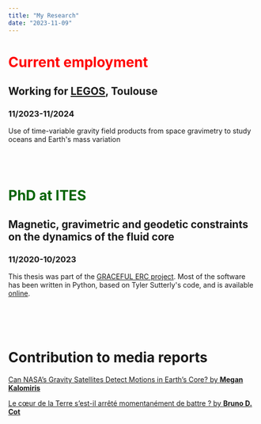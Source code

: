 ```yaml
---
title: "My Research"
date: "2023-11-09"
---
```

# <span style="color:red">Current employment</span>
## Working for [LEGOS](https://www.legos.omp.eu/), Toulouse
### 11/2023-11/2024
Use of time-variable gravity field products from space gravimetry to study oceans and Earth's mass variation

<br/>
<br/>

# <span style="color:darkgreen">PhD at ITES</span>
## Magnetic, gravimetric and geodetic constraints on the dynamics of the fluid core
### 11/2020-10/2023
This thesis was part of the [GRACEFUL ERC project](https://graceful.oma.be/). Most of the software has been written in Python, based on Tyler Sutterly's code, and is available [online](https://github.com/hulecom/read-GRACE-harmonics).

<br/>
<br/>
<br/>

# Contribution to media reports
[Can NASA’s Gravity Satellites Detect Motions in Earth’s Core? by **Megan Kalomiris**](https://eos.org/articles/can-nasas-gravity-satellites-detect-motions-in-earths-core "Can NASA’s Gravity Satellites Detect Motions in Earth’s Core?")

[Le cœur de la Terre s’est-il arrêté momentanément de battre ? by **Bruno D. Cot**](https://www.lexpress.fr/sciences-sante/le-coeur-de-la-terre-sest-il-arrete-momentanement-de-battre-PI5K52CMMBGMVMJNBOV6ZRJ44E/)
<!---
Now is the time for all good men to come to
the aid of their country. This is just a
regular paragraph.

The quick brown fox jumped over the lazy
dog's back.

## collapsible markdown?

<details><summary>CLICK ME</summary>
<p>

#### even hidden code blocks!

```python
print("hello world!")
```

</p>
</details>

### Header 3

> This is a blockquote.
>
> This is the second paragraph in the blockquote.
>
> ## This is an H2 in a blockquote-->

